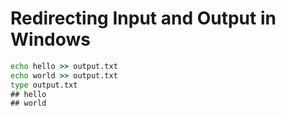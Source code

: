 # Redirecting Input and Output in Windows

```cmd
echo hello >> output.txt
echo world >> output.txt
type output.txt
## hello
## world
```
